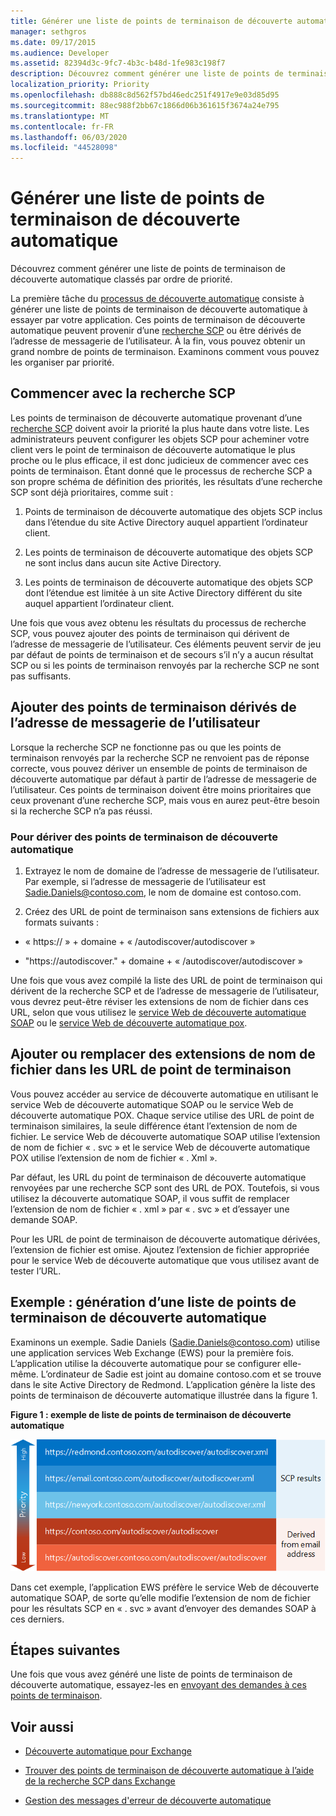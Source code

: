 ```yaml
---
title: Générer une liste de points de terminaison de découverte automatique
manager: sethgros
ms.date: 09/17/2015
ms.audience: Developer
ms.assetid: 82394d3c-9fc7-4b3c-b48d-1fe983c198f7
description: Découvrez comment générer une liste de points de terminaison de découverte automatique classés par ordre de priorité.
localization_priority: Priority
ms.openlocfilehash: db888c8d562f57bd46edc251f4917e9e03d85d95
ms.sourcegitcommit: 88ec988f2bb67c1866d06b361615f3674a24e795
ms.translationtype: MT
ms.contentlocale: fr-FR
ms.lasthandoff: 06/03/2020
ms.locfileid: "44528098"
---
```

# <a name="generate-a-list-of-autodiscover-endpoints"></a>Générer une liste de points de terminaison de découverte automatique

Découvrez comment générer une liste de points de terminaison de découverte automatique classés par ordre de priorité.
  
La première tâche du [processus de découverte automatique](autodiscover-for-exchange.md) consiste à générer une liste de points de terminaison de découverte automatique à essayer par votre application. Ces points de terminaison de découverte automatique peuvent provenir d’une [recherche SCP](how-to-find-autodiscover-endpoints-by-using-scp-lookup-in-exchange.md) ou être dérivés de l’adresse de messagerie de l’utilisateur. À la fin, vous pouvez obtenir un grand nombre de points de terminaison. Examinons comment vous pouvez les organiser par priorité. 
  
## <a name="start-with-scp-lookup"></a>Commencer avec la recherche SCP
<a name="bk_StartWithScp"> </a>

Les points de terminaison de découverte automatique provenant d’une [recherche SCP](how-to-find-autodiscover-endpoints-by-using-scp-lookup-in-exchange.md) doivent avoir la priorité la plus haute dans votre liste. Les administrateurs peuvent configurer les objets SCP pour acheminer votre client vers le point de terminaison de découverte automatique le plus proche ou le plus efficace, il est donc judicieux de commencer avec ces points de terminaison. Étant donné que le processus de recherche SCP a son propre schéma de définition des priorités, les résultats d’une recherche SCP sont déjà prioritaires, comme suit : 
  
1. Points de terminaison de découverte automatique des objets SCP inclus dans l’étendue du site Active Directory auquel appartient l’ordinateur client.
    
2. Les points de terminaison de découverte automatique des objets SCP ne sont inclus dans aucun site Active Directory.
    
3. Les points de terminaison de découverte automatique des objets SCP dont l’étendue est limitée à un site Active Directory différent du site auquel appartient l’ordinateur client.
    
Une fois que vous avez obtenu les résultats du processus de recherche SCP, vous pouvez ajouter des points de terminaison qui dérivent de l’adresse de messagerie de l’utilisateur. Ces éléments peuvent servir de jeu par défaut de points de terminaison et de secours s’il n’y a aucun résultat SCP ou si les points de terminaison renvoyés par la recherche SCP ne sont pas suffisants.
  
## <a name="add-endpoints-derived-from-the-users-email-address"></a>Ajouter des points de terminaison dérivés de l’adresse de messagerie de l’utilisateur
<a name="bk_AddDerivedEndpoints"> </a>

Lorsque la recherche SCP ne fonctionne pas ou que les points de terminaison renvoyés par la recherche SCP ne renvoient pas de réponse correcte, vous pouvez dériver un ensemble de points de terminaison de découverte automatique par défaut à partir de l’adresse de messagerie de l’utilisateur. Ces points de terminaison doivent être moins prioritaires que ceux provenant d’une recherche SCP, mais vous en aurez peut-être besoin si la recherche SCP n’a pas réussi.
  
### <a name="to-derive-autodiscover-endpoints"></a>Pour dériver des points de terminaison de découverte automatique

1. Extrayez le nom de domaine de l’adresse de messagerie de l’utilisateur. Par exemple, si l’adresse de messagerie de l’utilisateur est Sadie.Daniels@contoso.com, le nom de domaine est contoso.com.
    
2. Créez des URL de point de terminaison sans extensions de fichiers aux formats suivants :
    
  - « https:// » + domaine + « /autodiscover/autodiscover »
    
  - "https://autodiscover." + domaine + « /autodiscover/autodiscover »
    
Une fois que vous avez compilé la liste des URL de point de terminaison qui dérivent de la recherche SCP et de l’adresse de messagerie de l’utilisateur, vous devrez peut-être réviser les extensions de nom de fichier dans ces URL, selon que vous utilisez le [service Web de découverte automatique SOAP](https://msdn.microsoft.com/library/61c21ea9-7fea-4f56-8ada-bf80e1e6b074%28Office.15%29.aspx) ou le [service Web de découverte automatique pox](https://msdn.microsoft.com/library/877152f0-f4b1-4f63-b2ce-924f4bdf2d20%28Office.15%29.aspx).
  
## <a name="add-or-replace-file-name-extensions-in-endpoint-urls"></a>Ajouter ou remplacer des extensions de nom de fichier dans les URL de point de terminaison
<a name="bk_FileExtensions"> </a>

Vous pouvez accéder au service de découverte automatique en utilisant le service Web de découverte automatique SOAP ou le service Web de découverte automatique POX. Chaque service utilise des URL de point de terminaison similaires, la seule différence étant l’extension de nom de fichier. Le service Web de découverte automatique SOAP utilise l’extension de nom de fichier « . svc » et le service Web de découverte automatique POX utilise l’extension de nom de fichier « . Xml ».
  
Par défaut, les URL du point de terminaison de découverte automatique renvoyées par une recherche SCP sont des URL de POX. Toutefois, si vous utilisez la découverte automatique SOAP, il vous suffit de remplacer l’extension de nom de fichier « . xml » par « . svc » et d’essayer une demande SOAP.
  
Pour les URL de point de terminaison de découverte automatique dérivées, l’extension de fichier est omise. Ajoutez l’extension de fichier appropriée pour le service Web de découverte automatique que vous utilisez avant de tester l’URL.
  
## <a name="example-generating-a-list-of-autodiscover-endpoints"></a>Exemple : génération d’une liste de points de terminaison de découverte automatique
<a name="bk_Example"> </a>

Examinons un exemple. Sadie Daniels (Sadie.Daniels@contoso.com) utilise une application services Web Exchange (EWS) pour la première fois. L’application utilise la découverte automatique pour se configurer elle-même. L’ordinateur de Sadie est joint au domaine contoso.com et se trouve dans le site Active Directory de Redmond. L’application génère la liste des points de terminaison de découverte automatique illustrée dans la figure 1.
  
**Figure 1 : exemple de liste de points de terminaison de découverte automatique**

![Exemple de liste de points de terminaison de découverte automatique, illustrant des points de terminaison obtenus à partir de la recherche SCP ayant une priorité plus élevée que les points de terminaison dérivés.](media/Ex15_Autodiscover_GenerateList_Example.png)
  
Dans cet exemple, l’application EWS préfère le service Web de découverte automatique SOAP, de sorte qu’elle modifie l’extension de nom de fichier pour les résultats SCP en « . svc » avant d’envoyer des demandes SOAP à ces derniers.
  
## <a name="next-steps"></a>Étapes suivantes
<a name="bk_NextSteps"> </a>

Une fois que vous avez généré une liste de points de terminaison de découverte automatique, essayez-les en [envoyant des demandes à ces points de terminaison](how-to-get-user-settings-from-exchange-by-using-autodiscover.md).
  
## <a name="see-also"></a>Voir aussi


- [Découverte automatique pour Exchange](autodiscover-for-exchange.md)
    
- [Trouver des points de terminaison de découverte automatique à l’aide de la recherche SCP dans Exchange](how-to-find-autodiscover-endpoints-by-using-scp-lookup-in-exchange.md)
    
- [Gestion des messages d'erreur de découverte automatique](handling-autodiscover-error-messages.md)
    

